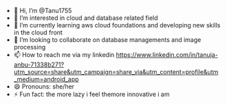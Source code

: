 - 👋 Hi, I’m @Tanu1755
- 👀 I’m interested in cloud  and database related field
- 🌱 I’m currently learning aws cloud foundations and developing new skills in the cloud front 
- 💞️ I’m looking to collaborate on database managements and image processing 
- 📫 How to reach me via my linkedin https://www.linkedin.com/in/tanuja-anbu-71338b271?utm_source=share&utm_campaign=share_via&utm_content=profile&utm_medium=android_app
- 😄 Pronouns: she/her
- ⚡ Fun fact: the more lazy i feel themore innovative i am 

<!---
Tanu1755/Tanu1755 is a ✨ special ✨ repository because its `README.md` (this file) appears on your GitHub profile.
You can click the Preview link to take a look at your changes.
--->
